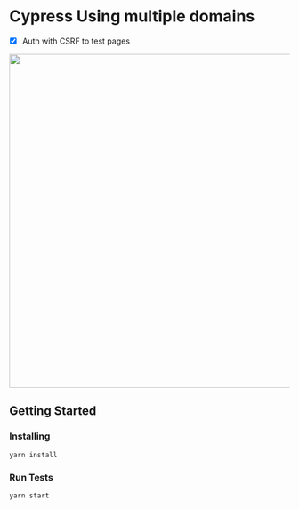 # Cypress Using multiple domains

- [x] Auth with CSRF to test pages 

<p align="center">
  <img src="https://recordit.co/Db9TcAYBBb.gif" width="600"/>
</p>

## Getting Started

### Installing
```
yarn install
```

### Run Tests
```
yarn start
```

